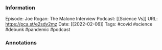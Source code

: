### Information

Episode: Joe Rogan: The Malone Interview
Podcast: [[Science Vs]]
URL: https://pca.st/e2sdv2mz
Date: [[2022-02-06]]
Tags: #covid  #science  #debunk #pandemic
#podcast


### Annotations

